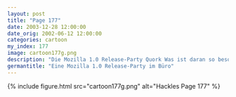 ```yaml
---
layout: post
title: "Page 177"
date: 2003-12-28 12:00:00
date_orig: 2002-06-12 12:00:00
categories: cartoon
my_index: 177
image: cartoon177g.png
description: "Die Mozilla 1.0 Release-Party Quork Was ist daran so besonders? Es hat schließlich lange genug gedauert, bis sie eine Stable-Version released haben. Und überhaupt, ich kann mich nicht daran erinnern, dass irgendjemand eine Party geschmissen hat, als der IE 6.0 herauskam Party pete percy hackles katrina vittles Preston Marcus"
germantitle: "Eine Mozilla 1.0 Release-Party im Büro"
---
```


{% include figure.html src="cartoon177g.png" alt="Hackles Page 177"  %}
